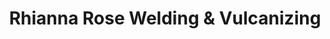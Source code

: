 ---
title: "Rhianna Rose Welding & Vulcanizing"
url: /bacoor/rhianna-rose-welding-and-vulcanizing/
shop: tyres
---